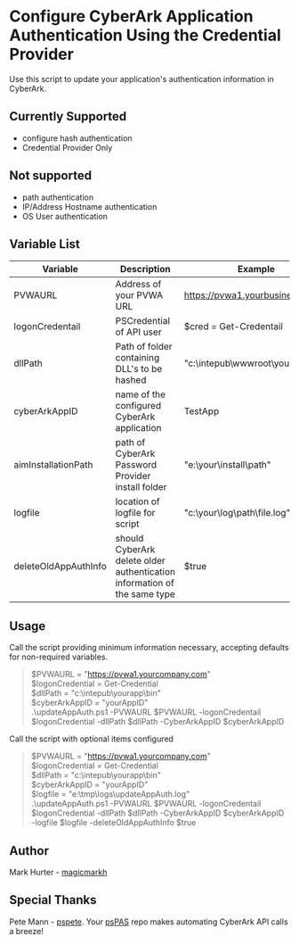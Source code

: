 # Configure CyberArk Application Authentication Using the Credential Provider
Use this script to update your application's authentication information in CyberArk.

## Currently Supported
- configure hash authentication
- Credential Provider Only

## Not supported
- path authentication
- IP/Address Hostname authentication
- OS User authentication

## Variable List
| Variable | Description | Example | Default | Required |
| --- | --- | --- | --- | --- |
| PVWAURL | Address of your PVWA URL | https://pvwa1.yourbusiness.com | N/A | True |
| logonCredentail | PSCredential of API user | $cred = Get-Credentail | N/A | True |
| dllPath | Path of folder containing DLL's to be hashed | "c:\intepub\wwwroot\yourapp\bin" | N/A | True |
| cyberArkAppID | name of the configured CyberArk application | TestApp | N/A | True |
| aimInstallationPath | path of CyberArk Password Provider install folder | "e:\your\install\path" | "C:\Program Files (x86)\CyberArk\ApplicationPasswordProvider" | False |
| logfile | location of logfile for script | "c:\your\log\path\file.log" | "c:\tmp\logs\AddDependency\UpdateAppAuthMethods.log" | False |
| deleteOldAppAuthInfo | should CyberArk delete older authentication information of the same type | $true | False | False |

## Usage

Call the script providing minimum information necessary, accepting defaults for non-required variables.
> $PVWAURL = "https://pvwa1.yourcompany.com"  
> $logonCredential = Get-Credential  
> $dllPath = "c:\intepub\yourapp\bin"  
> $cyberArkAppID = "yourAppID"  
> .\updateAppAuth.ps1 -PVWAURL $PVWAURL -logonCredentail $logonCredential -dllPath $dllPath -CyberArkAppID $cyberArkAppID

Call the script with optional items configured
> $PVWAURL = "https://pvwa1.yourcompany.com"  
> $logonCredential = Get-Credential  
> $dllPath = "c:\intepub\yourapp\bin"  
> $cyberArkAppID = "yourAppID"  
> $logfile = "e:\tmp\logs\updateAppAuth.log"  
> .\updateAppAuth.ps1 -PVWAURL $PVWAURL -logonCredentail $logonCredential -dllPath $dllPath -CyberArkAppID $cyberArkAppID -logfile $logfile -deleteOldAppAuthInfo $true

## Author
Mark Hurter - [magicmarkh](https://github.com/magicmarkh)

## Special Thanks
Pete Mann - [pspete](https://github.com/pspete). Your [psPAS](https://github.com/pspete/psPAS) repo makes automating CyberArk API calls a breeze!

